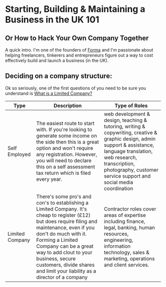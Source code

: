 # Starting, Building & Maintaining a Business in the UK 101
## Or How to Hack Your Own Company Together

A quick intro. I'm one of the founders of [Forma](https://www.goforma.com/) and I'm passionate about helping freelancers, tinkerers and entrepreneurs figure out a way to cost effectively build and launch a business (in the UK).

## Deciding on a company structure:
Ok so seriously, one of the first questions of you need to be sure you understand is [What is a Limited Company?](https://www.goforma.com/how-to-start/what-is-a-limited-company)

Type | Description | Type of Roles
------------ | ------------- | -------------
Self Employed | The easiest route to start with. If you're looking to generate some income on the side then this is a great option and won't require any registration. However, you will need to declare this on a self assessment tax return which is filed every year. |web development & design, teaching & tutoring, writing & copywriting, creative & graphic design, admin support & assistance, language translation, web research, transcription, photography, customer service support and social media coordination
Limited Company | There's some pro's and con's to establishing a Limited Company. It's cheap to register (£12) but does require filing and maintenance, even if you don't do much with it. Forming a Limited Company can be a great way to add clout to your business, secure customers, divide shares and limit your liability as a director of a company | Contractor roles cover areas of expertise including finance, legal, banking, human resources, engineering, information technology, sales & marketing, operations and client services.
